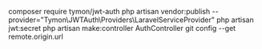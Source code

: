composer require tymon/jwt-auth
php artisan vendor:publish --provider="Tymon\JWTAuth\Providers\LaravelServiceProvider"
php artisan jwt:secret
php artisan make:controller AuthController
git config --get remote.origin.url